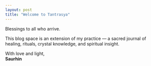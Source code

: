 ```yaml
---
layout: post
title: "Welcome to Tantrasya"
---
```


Blessings to all who arrive.

This blog space is an extension of my practice — a sacred journal of healing, rituals, crystal knowledge, and spiritual insight.

With love and light,  
**Saurhin**
